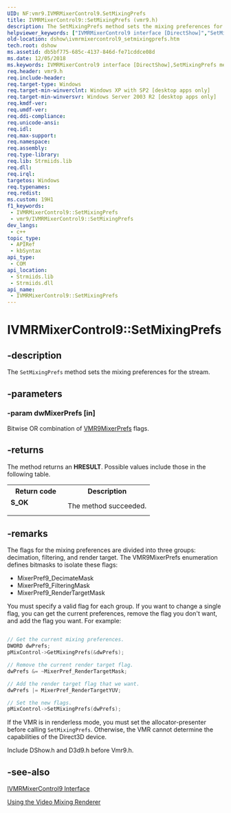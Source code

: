 ```yaml
---
UID: NF:vmr9.IVMRMixerControl9.SetMixingPrefs
title: IVMRMixerControl9::SetMixingPrefs (vmr9.h)
description: The SetMixingPrefs method sets the mixing preferences for the stream.
helpviewer_keywords: ["IVMRMixerControl9 interface [DirectShow]","SetMixingPrefs method","IVMRMixerControl9.SetMixingPrefs","IVMRMixerControl9::SetMixingPrefs","IVMRMixerControl9SetMixingPrefs","SetMixingPrefs","SetMixingPrefs method [DirectShow]","SetMixingPrefs method [DirectShow]","IVMRMixerControl9 interface","dshow.ivmrmixercontrol9_setmixingprefs","vmr9/IVMRMixerControl9::SetMixingPrefs"]
old-location: dshow\ivmrmixercontrol9_setmixingprefs.htm
tech.root: dshow
ms.assetid: db5bf775-685c-4137-846d-fe71cddce08d
ms.date: 12/05/2018
ms.keywords: IVMRMixerControl9 interface [DirectShow],SetMixingPrefs method, IVMRMixerControl9.SetMixingPrefs, IVMRMixerControl9::SetMixingPrefs, IVMRMixerControl9SetMixingPrefs, SetMixingPrefs, SetMixingPrefs method [DirectShow], SetMixingPrefs method [DirectShow],IVMRMixerControl9 interface, dshow.ivmrmixercontrol9_setmixingprefs, vmr9/IVMRMixerControl9::SetMixingPrefs
req.header: vmr9.h
req.include-header: 
req.target-type: Windows
req.target-min-winverclnt: Windows XP with SP2 [desktop apps only]
req.target-min-winversvr: Windows Server 2003 R2 [desktop apps only]
req.kmdf-ver: 
req.umdf-ver: 
req.ddi-compliance: 
req.unicode-ansi: 
req.idl: 
req.max-support: 
req.namespace: 
req.assembly: 
req.type-library: 
req.lib: Strmiids.lib
req.dll: 
req.irql: 
targetos: Windows
req.typenames: 
req.redist: 
ms.custom: 19H1
f1_keywords:
 - IVMRMixerControl9::SetMixingPrefs
 - vmr9/IVMRMixerControl9::SetMixingPrefs
dev_langs:
 - c++
topic_type:
 - APIRef
 - kbSyntax
api_type:
 - COM
api_location:
 - Strmiids.lib
 - Strmiids.dll
api_name:
 - IVMRMixerControl9::SetMixingPrefs
---
```


# IVMRMixerControl9::SetMixingPrefs


## -description

The <code>SetMixingPrefs</code> method sets the mixing preferences for the stream.

## -parameters

### -param dwMixerPrefs [in]

Bitwise OR combination of <a href="/previous-versions/windows/desktop/api/vmr9/ne-vmr9-vmr9mixerprefs">VMR9MixerPrefs</a> flags.

## -returns

The method returns an <b>HRESULT</b>. Possible values include those in the following table.

<table>
<tr>
<th>Return code</th>
<th>Description</th>
</tr>
<tr>
<td width="40%">
<dl>
<dt><b>S_OK</b></dt>
</dl>
</td>
<td width="60%">
The method succeeded.

</td>
</tr>
</table>

## -remarks

The flags for the mixing preferences are divided into three groups: decimation, filtering, and render target. The VMR9MixerPrefs enumeration defines bitmasks to isolate these flags:

<ul>
<li>MixerPref9_DecimateMask</li>
<li>MixerPref9_FilteringMask</li>
<li>MixerPref9_RenderTargetMask</li>
</ul>
You must specify a valid flag for each group. If you want to change a single flag, you can get the current preferences, remove the flag you don't want, and add the flag you want. For example:


```cpp

// Get the current mixing preferences.
DWORD dwPrefs;
pMixControl->GetMixingPrefs(&dwPrefs);  

// Remove the current render target flag.
dwPrefs &= ~MixerPref_RenderTargetMask; 

// Add the render target flag that we want.
dwPrefs |= MixerPref_RenderTargetYUV;

// Set the new flags.
pMixControl->SetMixingPrefs(dwPrefs);

```


If the VMR is in renderless mode, you must set the allocator-presenter before calling <code>SetMixingPrefs</code>. Otherwise, the VMR cannot determine the capabilities of the Direct3D device.

Include DShow.h and D3d9.h before Vmr9.h.

## -see-also

<a href="/previous-versions/windows/desktop/api/vmr9/nn-vmr9-ivmrmixercontrol9">IVMRMixerControl9 Interface</a>



<a href="/windows/desktop/DirectShow/using-the-video-mixing-renderer">Using the Video Mixing Renderer</a>

